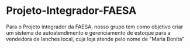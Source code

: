 # Projeto-Integrador-FAESA
Para o Projeto integrador da FAESA, nosso grupo tem como objetivo criar um sistema de autoatendimento e gerenciamento de estoque para a vendedora de lanches local, cuja loja atende pelo nome de "Maria Bonita"
